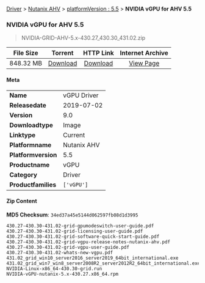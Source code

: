 
[Driver](/README.md)  >  [Nutanix AHV](/index/Driver/Nutanix_AHV.md)  >  [platformVersion : 5.5](/index/Driver/Nutanix_AHV/5.5.md)  >  **NVIDIA vGPU for AHV 5.5**


###    NVIDIA vGPU for AHV 5.5

> NVIDIA-GRID-AHV-5.x-430.27_430.30_431.02.zip   


| **File Size** | **Torrent**  | **HTTP Link** | **Internet Archive** |
|:-------------:|:------------:|:-------------:|:--------------------:|
| 848.32 MB |  [Download](https://archive.org/download/nvgpu_NVIDIA-GRID-AHV-5.x-430.27_430.30_431.02.zip_7j4yyhbe/nvgpu_NVIDIA-GRID-AHV-5.x-430.27_430.30_431.02.zip_7j4yyhbe_archive.torrent)       | [Download](https://archive.org/compress/nvgpu_NVIDIA-GRID-AHV-5.x-430.27_430.30_431.02.zip_7j4yyhbe) | [View Page](https://archive.org/details/nvgpu_NVIDIA-GRID-AHV-5.x-430.27_430.30_431.02.zip_7j4yyhbe)       |

#### Meta

<table>
<tr><td><strong>Name</strong></td><td>vGPU Driver</td></tr>
<tr><td><strong>Releasedate</strong></td><td>2019-07-02</td></tr>
<tr><td><strong>Version</strong></td><td>9.0</td></tr>
<tr><td><strong>Downloadtype</strong></td><td>Image</td></tr>
<tr><td><strong>Linktype</strong></td><td>Current</td></tr>
<tr><td><strong>Platformname</strong></td><td>Nutanix AHV</td></tr>
<tr><td><strong>Platformversion</strong></td><td>5.5</td></tr>
<tr><td><strong>Productname</strong></td><td>vGPU</td></tr>
<tr><td><strong>Category</strong></td><td>Driver</td></tr>
<tr><td><strong>Productfamilies</strong></td><td><code>['vGPU']</code></td></tr>
</table>

#### Zip Content

**MD5 Checksum**: `34ed37a45e5144d062597fb08d1d3995`

```text
430.27-430.30-431.02-grid-gpumodeswitch-user-guide.pdf
430.27-430.30-431.02-grid-licensing-user-guide.pdf
430.27-430.30-431.02-grid-software-quick-start-guide.pdf
430.27-430.30-431.02-grid-vgpu-release-notes-nutanix-ahv.pdf
430.27-430.30-431.02-grid-vgpu-user-guide.pdf
430.27-430.30-431.02-whats-new-vgpu.pdf
431.02_grid_win10_server2016_server2019_64bit_international.exe
431.02_grid_win7_win8_server2008R2_server2012R2_64bit_international.exe
NVIDIA-Linux-x86_64-430.30-grid.run
NVIDIA-vGPU-nutanix-5.x-430.27.x86_64.rpm
```